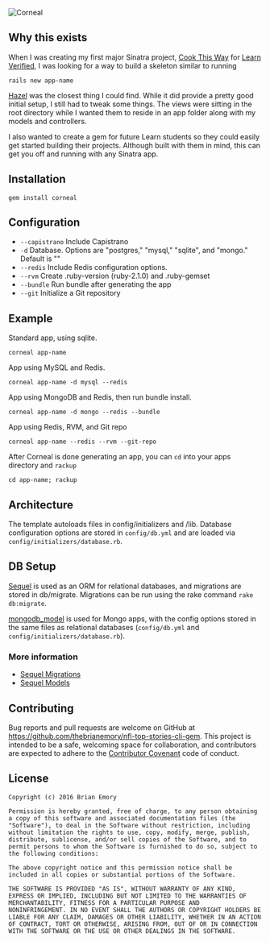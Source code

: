 ![Corneal](http://thebrianemory.github.io/corneal/images/corneal-small.png)

## Why this exists

When I was creating my first major Sinatra project, [Cook This Way](https://github.com/thebrianemory/cook-this-way) for [Learn Verified](https://learn.co/with/thebrianemory), I was looking for a way to build a skeleton similar to running

    rails new app-name

[Hazel](https://github.com/c7/hazel) was the closest thing I could find. While it did provide a pretty good initial setup, I still had to tweak some things. The views were sitting in the root directory while I wanted them to reside in an app folder along with my models and controllers.

I also wanted to create a gem for future Learn students so they could easily get started building their projects. Although built with them in mind, this can get you off and running with any Sinatra app.

## Installation

    gem install corneal

## Configuration

* `--capistrano` Include Capistrano
* `-d` Database. Options are "postgres," "mysql," "sqlite", and "mongo."
   Default is ""
* `--redis` Include Redis configuration options.
* `--rvm` Create .ruby-version (ruby-2.1.0) and .ruby-gemset
* `--bundle` Run bundle after generating the app
* `--git` Initialize a Git repository

## Example

Standard app, using sqlite.

    corneal app-name

App using MySQL and Redis.

    corneal app-name -d mysql --redis

App using MongoDB and Redis, then run bundle install.

    corneal app-name -d mongo --redis --bundle

App using Redis, RVM, and Git repo

    corneal app-name --redis --rvm --git-repo

After Corneal is done generating an app, you can `cd` into your apps
directory and `rackup`

    cd app-name; rackup

## Architecture

The template autoloads files in config/initializers and
/lib. Database configuration options are stored in `config/db.yml`
and are loaded via `config/initializers/database.rb`.

## DB Setup

[Sequel](http://sequel.rubyforge.org) is used as an ORM for
relational databases, and migrations are stored in db/migrate.
Migrations can be run using the rake command `rake db:migrate`.

[mongodb_model](https://github.com/alexeypetrushin/mongodb_model)
is used for Mongo apps, with the config options
stored in the same files as relational databases (`config/db.yml`
and `config/initializers/database.rb`).

### More information

*  [Sequel Migrations](http://sequel.rubyforge.org/rdoc/files/doc/migration_rdoc.html)
*  [Sequel Models](http://sequel.rubyforge.org/rdoc/classes/Sequel/Model.html)

## Contributing

Bug reports and pull requests are welcome on GitHub at https://github.com/thebrianemory/nfl-top-stories-cli-gem. This project is intended to be a safe, welcoming space for collaboration, and contributors are expected to adhere to the [Contributor Covenant](http://contributor-covenant.org) code of conduct.

## License

    Copyright (c) 2016 Brian Emory

    Permission is hereby granted, free of charge, to any person obtaining
    a copy of this software and associated documentation files (the
    "Software"), to deal in the Software without restriction, including
    without limitation the rights to use, copy, modify, merge, publish,
    distribute, sublicense, and/or sell copies of the Software, and to
    permit persons to whom the Software is furnished to do so, subject to
    the following conditions:

    The above copyright notice and this permission notice shall be
    included in all copies or substantial portions of the Software.

    THE SOFTWARE IS PROVIDED "AS IS", WITHOUT WARRANTY OF ANY KIND,
    EXPRESS OR IMPLIED, INCLUDING BUT NOT LIMITED TO THE WARRANTIES OF
    MERCHANTABILITY, FITNESS FOR A PARTICULAR PURPOSE AND
    NONINFRINGEMENT. IN NO EVENT SHALL THE AUTHORS OR COPYRIGHT HOLDERS BE
    LIABLE FOR ANY CLAIM, DAMAGES OR OTHER LIABILITY, WHETHER IN AN ACTION
    OF CONTRACT, TORT OR OTHERWISE, ARISING FROM, OUT OF OR IN CONNECTION
    WITH THE SOFTWARE OR THE USE OR OTHER DEALINGS IN THE SOFTWARE.
